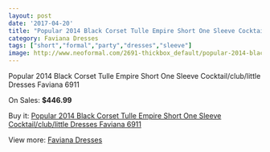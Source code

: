 ```yaml
---
layout: post
date: '2017-04-20'
title: "Popular 2014 Black Corset Tulle Empire Short One Sleeve Cocktail/club/little Dresses Faviana 6911"
category: Faviana Dresses
tags: ["short","formal","party","dresses","sleeve"]
image: http://www.neoformal.com/2691-thickbox_default/popular-2014-black-corset-tulle-empire-short-one-sleeve-cocktail-club-little-dresses-faviana-6911.jpg
---
```

Popular 2014 Black Corset Tulle Empire Short One Sleeve Cocktail/club/little Dresses Faviana 6911

On Sales: **$446.99**
<a href="https://www.neoformal.com/en/faviana-dresses/1007-popular-2014-black-corset-tulle-empire-short-one-sleeve-cocktail-club-little-dresses-faviana-6911.html"><amp-img layout="responsive" width="600" height="600" src="//www.neoformal.com/2691-thickbox_default/popular-2014-black-corset-tulle-empire-short-one-sleeve-cocktail-club-little-dresses-faviana-6911.jpg" alt="Popular 2014 Black Corset Tulle Empire Short One Sleeve Cocktail/club/little Dresses Faviana 6911 0" /></a>
<a href="https://www.neoformal.com/en/faviana-dresses/1007-popular-2014-black-corset-tulle-empire-short-one-sleeve-cocktail-club-little-dresses-faviana-6911.html"><amp-img layout="responsive" width="600" height="600" src="//www.neoformal.com/2694-thickbox_default/popular-2014-black-corset-tulle-empire-short-one-sleeve-cocktail-club-little-dresses-faviana-6911.jpg" alt="Popular 2014 Black Corset Tulle Empire Short One Sleeve Cocktail/club/little Dresses Faviana 6911 1" /></a>
<a href="https://www.neoformal.com/en/faviana-dresses/1007-popular-2014-black-corset-tulle-empire-short-one-sleeve-cocktail-club-little-dresses-faviana-6911.html"><amp-img layout="responsive" width="600" height="600" src="//www.neoformal.com/2693-thickbox_default/popular-2014-black-corset-tulle-empire-short-one-sleeve-cocktail-club-little-dresses-faviana-6911.jpg" alt="Popular 2014 Black Corset Tulle Empire Short One Sleeve Cocktail/club/little Dresses Faviana 6911 2" /></a>
<a href="https://www.neoformal.com/en/faviana-dresses/1007-popular-2014-black-corset-tulle-empire-short-one-sleeve-cocktail-club-little-dresses-faviana-6911.html"><amp-img layout="responsive" width="600" height="600" src="//www.neoformal.com/2692-thickbox_default/popular-2014-black-corset-tulle-empire-short-one-sleeve-cocktail-club-little-dresses-faviana-6911.jpg" alt="Popular 2014 Black Corset Tulle Empire Short One Sleeve Cocktail/club/little Dresses Faviana 6911 3" /></a>

Buy it: [Popular 2014 Black Corset Tulle Empire Short One Sleeve Cocktail/club/little Dresses Faviana 6911](https://www.neoformal.com/en/faviana-dresses/1007-popular-2014-black-corset-tulle-empire-short-one-sleeve-cocktail-club-little-dresses-faviana-6911.html "Popular 2014 Black Corset Tulle Empire Short One Sleeve Cocktail/club/little Dresses Faviana 6911")

View more: [Faviana Dresses](https://www.neoformal.com/en/10-faviana-dresses "Faviana Dresses")
